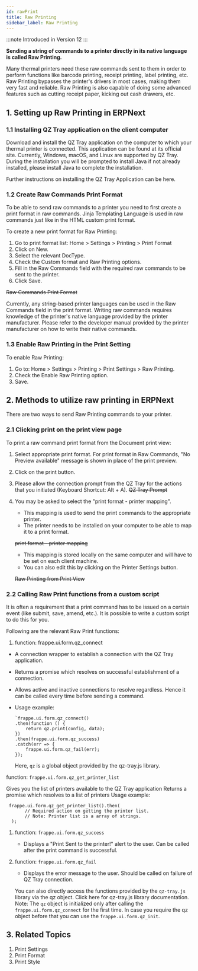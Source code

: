 ```yaml
---
id: rawPrint
title: Raw Printing
sidebar_label: Raw Printing
---
```


:::note
Introduced in Version 12
:::

**Sending a string of commands to a printer directly in its native language is called Raw Printing.**

Many thermal printers need these raw commands sent to them in order to perform functions like barcode printing, receipt printing, label printing, etc. Raw Printing bypasses the printer's drivers in most cases, making them very fast and reliable. Raw Printing is also capable of doing some advanced features such as cutting receipt paper, kicking out cash drawers, etc.

## 1. Setting up Raw Printing in ERPNext

### 1.1 Installing QZ Tray application on the client computer

Download and install the QZ Tray application on the computer to which your thermal printer is connected. This application can be found at its official site. Currently, Windows, macOS, and Linux are supported by QZ Tray. During the installation you will be prompted to install Java if not already installed, please install Java to complete the installation.

Further instructions on installing the QZ Tray Application can be here.

### 1.2 Create Raw Commands Print Format

To be able to send raw commands to a printer you need to first create a print format in raw commands. Jinja Templating Language is used in raw commands just like in the HTML custom print format.

To create a new print format for Raw Printing:

1. Go to print format list: Home > Settings > Printing > Print Format
1. Click on New.
1. Select the relevant DocType.
1. Check the Custom format and Raw Printing options.
1. Fill in the Raw Commands field with the required raw commands to be sent to the printer.
1. Click Save.

~~Raw Commands Print Format~~

Currently, any string-based printer languages can be used in the Raw Commands field in the print format. Writing raw commands requires knowledge of the printer's native language provided by the printer manufacturer. Please refer to the developer manual provided by the printer manufacturer on how to write their native commands.

### 1.3 Enable Raw Printing in the Print Setting

To enable Raw Printing:

1. Go to: Home > Settings > Printing > Print Settings > Raw Printing.
1. Check the Enable Raw Printing option.
1. Save.

## 2. Methods to utilize raw printing in ERPNext

There are two ways to send Raw Printing commands to your printer.

### 2.1 Clicking print on the print view page

To print a raw command print format from the Document print view:

1. Select appropriate print format. For print format in Raw Commands, "No Preview available" message is shown in place of the print preview.
1. Click on the print button.
1. Please allow the connection prompt from the QZ Tray for the actions that you initiated (Keyboard Shortcut: Alt + A).
   ~~QZ Tray Prompt~~
1. You may be asked to select the "print format - printer mapping".

   - This mapping is used to send the print commands to the appropriate printer.
   - The printer needs to be installed on your computer to be able to map it to a print format. 
   
   ~~print format - printer mapping~~
   - This mapping is stored locally on the same computer and will have to be set on each client machine.
   - You can also edit this by clicking on the Printer Settings button.

   ~~Raw Printing from Print View~~

### 2.2 Calling Raw Print functions from a custom script

It is often a requirement that a print command has to be issued on a certain event (like submit, save, amend, etc.). It is possible to write a custom script to do this for you.

Following are the relevant Raw Print functions:

1. function: frappe.ui.form.qz_connect

- A connection wrapper to establish a connection with the QZ Tray application.
- Returns a promise which resolves on successful establishment of a connection.
- Allows active and inactive connections to resolve regardless. Hence it can be called every time before sending a command.
- Usage example:

      `frappe.ui.form.qz_connect()
      .then(function () {
          return qz.print(config, data);
      })
      .then(frappe.ui.form.qz_success)
      .catch(err => {
          frappe.ui.form.qz_fail(err);
      });

  Here, `qz` is a global object provided by the qz-tray.js library.

function: `frappe.ui.form.qz_get_printer_list`

Gives you the list of printers available to the QZ Tray application
Returns a promise which resolves to a list of printers
Usage example:

     frappe.ui.form.qz_get_printer_list().then(
           // Required action on getting the printer list.
           // Note: Printer list is a array of strings.
      );

1.  function: `frappe.ui.form.qz_success`

    - Displays a "Print Sent to the printer!" alert to the user. Can be called after the print command is successful.

2.  function: `frappe.ui.form.qz_fail`

    - Displays the error message to the user. Should be called on failure of QZ Tray connection.

    You can also directly access the functions provided by the `qz-tray.js` library via the qz object. Click here for qz-tray.js library documentation. Note: The `qz` object is initialized only after calling the `frappe.ui.form.qz_connect` for the first time. In case you require the qz object before that you can use the `frappe.ui.form.qz_init`.

## 3. Related Topics

1. Print Settings
1. Print Format
1. Print Style
